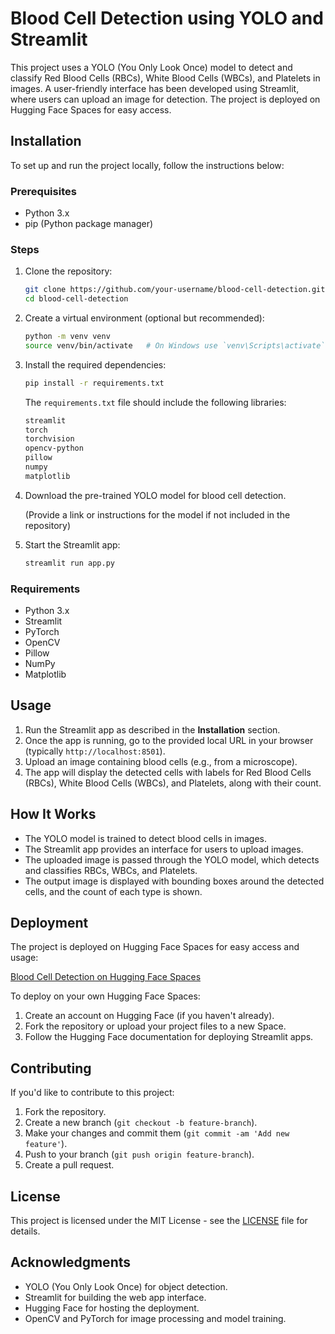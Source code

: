 # Blood Cell Detection using YOLO and Streamlit

This project uses a YOLO (You Only Look Once) model to detect and classify Red Blood Cells (RBCs), White Blood Cells (WBCs), and Platelets in images. A user-friendly interface has been developed using Streamlit, where users can upload an image for detection. The project is deployed on Hugging Face Spaces for easy access.

## Installation

To set up and run the project locally, follow the instructions below:

### Prerequisites

- Python 3.x
- pip (Python package manager)

### Steps

1. Clone the repository:

    ```bash
    git clone https://github.com/your-username/blood-cell-detection.git
    cd blood-cell-detection
    ```

2. Create a virtual environment (optional but recommended):

    ```bash
    python -m venv venv
    source venv/bin/activate   # On Windows use `venv\Scripts\activate`
    ```

3. Install the required dependencies:

    ```bash
    pip install -r requirements.txt
    ```

    The `requirements.txt` file should include the following libraries:

    ```txt
    streamlit
    torch
    torchvision
    opencv-python
    pillow
    numpy
    matplotlib
    ```

4. Download the pre-trained YOLO model for blood cell detection.

    (Provide a link or instructions for the model if not included in the repository)

5. Start the Streamlit app:

    ```bash
    streamlit run app.py
    ```

### Requirements

- Python 3.x
- Streamlit
- PyTorch
- OpenCV
- Pillow
- NumPy
- Matplotlib

## Usage

1. Run the Streamlit app as described in the **Installation** section.
2. Once the app is running, go to the provided local URL in your browser (typically `http://localhost:8501`).
3. Upload an image containing blood cells (e.g., from a microscope).
4. The app will display the detected cells with labels for Red Blood Cells (RBCs), White Blood Cells (WBCs), and Platelets, along with their count.

## How It Works

- The YOLO model is trained to detect blood cells in images.
- The Streamlit app provides an interface for users to upload images.
- The uploaded image is passed through the YOLO model, which detects and classifies RBCs, WBCs, and Platelets.
- The output image is displayed with bounding boxes around the detected cells, and the count of each type is shown.

## Deployment

The project is deployed on Hugging Face Spaces for easy access and usage:

[Blood Cell Detection on Hugging Face Spaces](https://huggingface.co/spaces/your-username/blood-cell-detection)

To deploy on your own Hugging Face Spaces:

1. Create an account on Hugging Face (if you haven't already).
2. Fork the repository or upload your project files to a new Space.
3. Follow the Hugging Face documentation for deploying Streamlit apps.

## Contributing

If you'd like to contribute to this project:

1. Fork the repository.
2. Create a new branch (`git checkout -b feature-branch`).
3. Make your changes and commit them (`git commit -am 'Add new feature'`).
4. Push to your branch (`git push origin feature-branch`).
5. Create a pull request.

## License

This project is licensed under the MIT License - see the [LICENSE](LICENSE) file for details.

## Acknowledgments

- YOLO (You Only Look Once) for object detection.
- Streamlit for building the web app interface.
- Hugging Face for hosting the deployment.
- OpenCV and PyTorch for image processing and model training.

